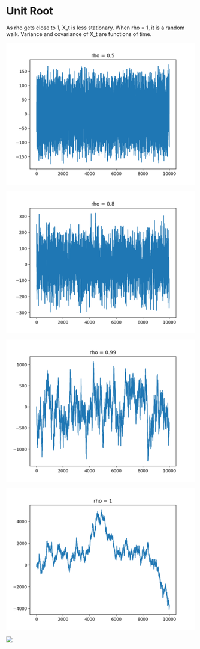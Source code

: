 # Unit Root

As rho gets close to 1, X_t is less stationary.
When rho = 1, it is a random walk. Variance and covariance of X_t are functions of time.

![](images/rho=0.5.png)

![](images/rho=0.8.png)

![](images/rho=0.99.png)

![](images/rho=1.png)

![](images/rho=equations.png)

